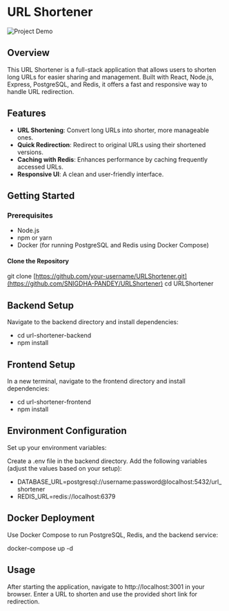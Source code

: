 # URL Shortener
![Project Demo](https://github.com/SNIGDHA-PANDEY/URLShortener/blob/master/0601753b-a43c-4053-8795-08495ef96442.gif)
## Overview

This URL Shortener is a full-stack application that allows users to shorten long URLs for easier sharing and management. Built with React, Node.js, Express, PostgreSQL, and Redis, it offers a fast and responsive way to handle URL redirection.

## Features

- **URL Shortening**: Convert long URLs into shorter, more manageable ones.
- **Quick Redirection**: Redirect to original URLs using their shortened versions.
- **Caching with Redis**: Enhances performance by caching frequently accessed URLs.
- **Responsive UI**: A clean and user-friendly interface.

## Getting Started

### Prerequisites

- Node.js
- npm or yarn
- Docker (for running PostgreSQL and Redis using Docker Compose)

#### Clone the Repository

git clone [https://github.com/your-username/URLShortener.git](https://github.com/SNIGDHA-PANDEY/URLShortener)
cd URLShortener

## Backend Setup

Navigate to the backend directory and install dependencies:

- cd url-shortener-backend
- npm install

## Frontend Setup
In a new terminal, navigate to the frontend directory and install dependencies:

- cd url-shortener-frontend
- npm install

## Environment Configuration
Set up your environment variables:

Create a .env file in the backend directory.
Add the following variables (adjust the values based on your setup):

- DATABASE_URL=postgresql://username:password@localhost:5432/url_shortener
- REDIS_URL=redis://localhost:6379

## Docker Deployment
Use Docker Compose to run PostgreSQL, Redis, and the backend service:

docker-compose up -d

## Usage
After starting the application, navigate to http://localhost:3001 in your browser. Enter a URL to shorten and use the provided short link for redirection.

